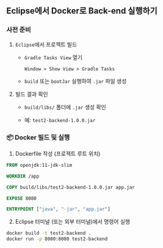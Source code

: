 ## Eclipse에서 Docker로 Back-end 실행하기

### 사전 준비


1. `Eclipse`에서 프로젝트 빌드

   - `Gradle Tasks View` 열기

     ```
     Window > Show View > Gradle Tasks
     ```
   - `build` 또는 `bootJar` 실행하여 `.jar` 파일 생성
   
   
2. 빌드 결과 확인

   - `build/libs/` 폴더에 `.jar` 생성 확인

   - 예: `test2-backend-1.0.0.jar`
   
  
   
### 📦 Docker 빌드 및 실행


1. Dockerfile 작성 (프로젝트 루트 위치)

```dockerfile
FROM openjdk:11-jdk-slim

WORKDIR /app

COPY build/libs/test2-backend-1.0.0.jar app.jar

EXPOSE 8080

ENTRYPOINT ["java", "-jar", "app.jar"]
```


2. Eclipse 터미널 (또는 외부 터미널)에서 명령어 실행

```bash
docker build -t test2-backend .
docker run -p 8080:8080 test2-backend
```